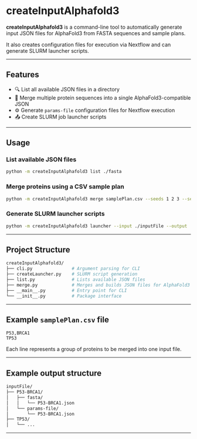 # createInputAlphafold3

**createInputAlphafold3** is a command-line tool to automatically generate input JSON files for AlphaFold3 from FASTA sequences and sample plans.

It also creates configuration files for execution via Nextflow and can generate SLURM launcher scripts.

---

## Features

- 🔍 List all available JSON files in a directory
- 🧪 Merge multiple protein sequences into a single AlphaFold3-compatible JSON
- ⚙️ Generate `params-file` configuration files for Nextflow execution
- 📤 Create SLURM job launcher scripts

---

## Usage

### List available JSON files

```bash
python -m createInputAlphafold3 list ./fasta
```

### Merge proteins using a CSV sample plan

```bash
python -m createInputAlphafold3 merge samplePlan.csv --seeds 1 2 3 --serverPath /work/data
```

### Generate SLURM launcher scripts

```bash
python -m createInputAlphafold3 launcher --input ./inputFile --output ./slurm --serverPath /work/data
```

---

## Project Structure

```bash
createInputAlphafold3/
├── cli.py               # Argument parsing for CLI
├── createLauncher.py    # SLURM script generation
├── list.py              # Lists available JSON files
├── merge.py             # Merges and builds JSON files for AlphaFold3
├── __main__.py          # Entry point for CLI
└── __init__.py          # Package interface
```

---

## Example `samplePlan.csv` file

```csv
P53,BRCA1
TP53
```

Each line represents a group of proteins to be merged into one input file.

---

## Example output structure

```bash
inputFile/
├── P53-BRCA1/
│   ├── fasta/
│   │   └── P53-BRCA1.json
│   └── params-file/
│       └── P53-BRCA1.json
├── TP53/
│   └── ...
```

---


